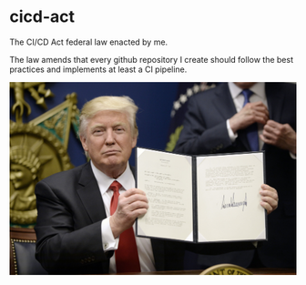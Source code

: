# cicd-act
The CI/CD Act federal law enacted by me.

The law amends that every github repository I create should follow the best practices and implements at least a CI pipeline.

![CICD Act](cicd_act.jpg)
